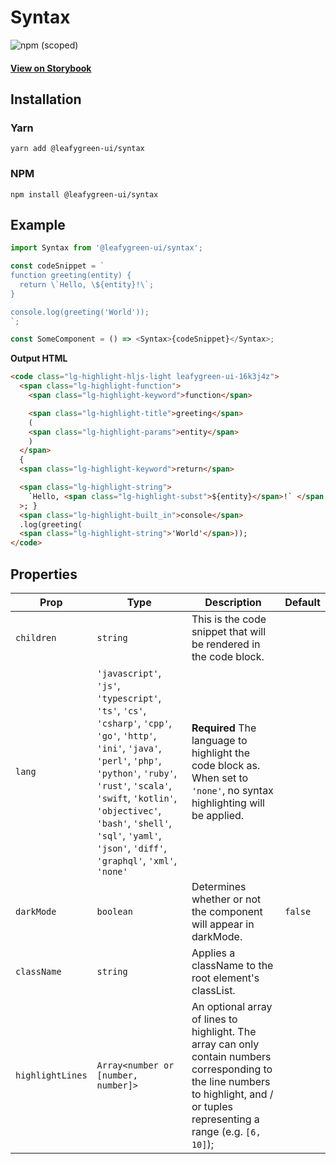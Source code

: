 # Syntax

![npm (scoped)](https://img.shields.io/npm/v/@leafygreen-ui/syntax.svg)

#### [View on Storybook](https://mongodb.github.io/leafygreen-ui/?path=/story/syntax--syntax)

## Installation

### Yarn

```shell
yarn add @leafygreen-ui/syntax
```

### NPM

```shell
npm install @leafygreen-ui/syntax
```

## Example

```js
import Syntax from '@leafygreen-ui/syntax';

const codeSnippet = `
function greeting(entity) {
  return \`Hello, \${entity}!\`;
}

console.log(greeting('World'));
`;

const SomeComponent = () => <Syntax>{codeSnippet}</Syntax>;
```

**Output HTML**

```html
<code class="lg-highlight-hljs-light leafygreen-ui-16k3j4z">
  <span class="lg-highlight-function">
    <span class="lg-highlight-keyword">function</span>

    <span class="lg-highlight-title">greeting</span>
    (
    <span class="lg-highlight-params">entity</span>
    )
  </span>
  {
  <span class="lg-highlight-keyword">return</span>

  <span class="lg-highlight-string">
    `Hello, <span class="lg-highlight-subst">${entity}</span>!` </span
  >; }
  <span class="lg-highlight-built_in">console</span>
  .log(greeting(
  <span class="lg-highlight-string">'World'</span>));
</code>
```

## Properties

| Prop             | Type                                                                                                                                                                                                                                                                                                   | Description                                                                                                                                                                        | Default |
| ---------------- | ------------------------------------------------------------------------------------------------------------------------------------------------------------------------------------------------------------------------------------------------------------------------------------------------------ | ---------------------------------------------------------------------------------------------------------------------------------------------------------------------------------- | ------- |
| `children`       | `string`                                                                                                                                                                                                                                                                                               | This is the code snippet that will be rendered in the code block.                                                                                                                  |         |
| `lang`           | `'javascript'`, `'js'`, `'typescript'`, `'ts'`, `'cs'`, `'csharp'`, `'cpp'`, `'go'`, `'http'`, `'ini'`, `'java'`, `'perl'`, `'php'`, `'python'`, `'ruby'`, `'rust'`, `'scala'`, `'swift`, `'kotlin'`, `'objectivec'`, `'bash'`, `'shell'`, `'sql'`, `'yaml'`, `'json'`, `'diff'`, `'graphql'`, `'xml'`, `'none'` | **Required** The language to highlight the code block as. When set to `'none'`, no syntax highlighting will be applied.                                                            |         |
| `darkMode`       | `boolean`                                                                                                                                                                                                                                                                                              | Determines whether or not the component will appear in darkMode.                                                                                                                   | `false` |
| `className`      | `string`                                                                                                                                                                                                                                                                                               | Applies a className to the root element's classList.                                                                                                                               |         |
| `highlightLines` | `Array<number or [number, number]>`                                                                                                                                                                                                                                                                    | An optional array of lines to highlight. The array can only contain numbers corresponding to the line numbers to highlight, and / or tuples representing a range (e.g. `[6, 10]`); |         |
